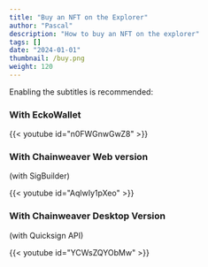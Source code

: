 ```yaml
---
title: "Buy an NFT on the Explorer"
author: "Pascal"
description: "How to buy an NFT on the explorer"
tags: []
date: "2024-01-01"
thumbnail: /buy.png
weight: 120
---
```


Enabling the subtitles is recommended:

### With EckoWallet

{{< youtube id="n0FWGnwGwZ8" >}}

### With Chainweaver Web version

(with SigBuilder)

{{< youtube id="AqlwIy1pXeo" >}}

### With Chainweaver Desktop Version

(with Quicksign API)

{{< youtube id="YCWsZQYObMw" >}}
